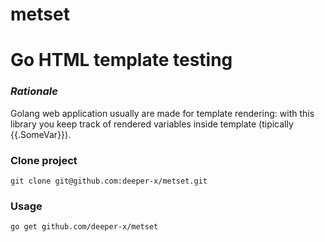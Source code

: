# metset

# Go HTML template testing

### _Rationale_
Golang web application usually are made for template rendering: with this library you keep track of rendered variables inside template (tipically {{.SomeVar}}).
 

### Clone project

    git clone git@github.com:deeper-x/metset.git

### Usage

    go get github.com/deeper-x/metset

